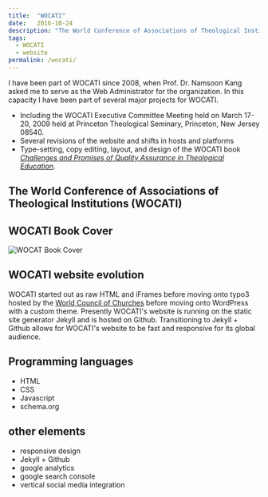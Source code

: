 ```yaml
---
title:  "WOCATI"
date:   2016-10-24
description: "The World Conference of Associations of Theological Institutions (WOCATI) serves as a support network for global theological education."
tags:
  - WOCATI
  - website
permalink: /wocati/
---
```

I have been part of WOCATI since 2008, when Prof. Dr. Namsoon Kang asked me to serve as the Web Administrator for the organization.
In this capacity I have been part of several major projects for WOCATI.

* Including the WOCATI Executive Committee Meeting held on March 17-20, 2009 held at Princeton Theological Seminary, Princeton, New Jersey 08540.
* Several revisions of the website and shifts in hosts and platforms  
* Type-setting, copy editing, layout, and design of the WOCATI book [_Challenges and Promises of Quality Assurance in Theological Education_](https:///wocati.org/work/challenges-promises-quality-assurance-theological-education/).

## The World Conference of Associations of Theological Institutions (WOCATI)

## WOCATI Book Cover
![WOCAT Book Cover](/assets/img/misc/wocati-cover.jpg "WOCATI Book Cover")

## WOCATI website evolution
WOCATI started out as raw HTML and iFrames before moving onto typo3 hosted by the [World Council of Churches](https:///oikoumene.org) before moving onto WordPress with a custom theme. Presently WOCATI's website is running on the static site generator Jekyll and is hosted on Github. Transitioning to Jekyll + Github allows for WOCATI's website to be fast and responsive for its global audience.


## Programming languages
* HTML
* CSS
* Javascript
* schema.org

## other elements
* responsive design
* Jekyll + Github
* google analytics
* google search console
* vertical social media integration
